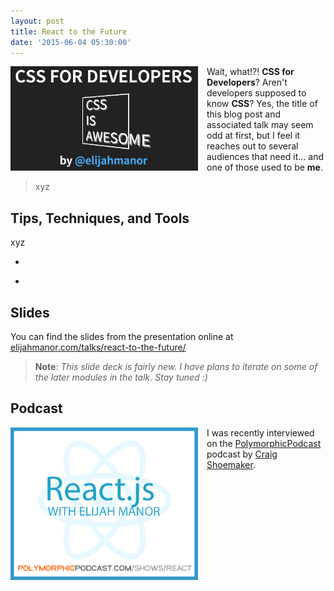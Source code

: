 ```yaml
---
layout: post
title: React to the Future
date: '2015-06-04 05:30:00'
---
```


<img src="/assets/images/2015/Jun/css-for-devs.png" style="float: left; width: 300px; margin: 0 1em 1em 0; padding: 0;" /> Wait, what!?! __CSS for Developers__? Aren't developers supposed to know **CSS**? Yes, the title of this blog post and associated talk may seem odd at first, but I feel it reaches out to several audiences that need it... and one of those used to be **me**.

> xyz

## Tips, Techniques, and Tools

xyz

<div class="flex-container">
  <ul class="flex-item">
    <li></li>
  </ul>
  <ul class="flex-item">
    <li></li>
  </ul>
</div>

## Slides

You can find the slides from the presentation online at [elijahmanor.com/talks/react-to-the-future/](http://elijahmanor.com/talks/react-to-the-future/)

> **Note**: _This slide deck is fairly new. I have plans to iterate on some of the later modules in the talk. Stay tuned :)_

## Podcast

<img src="/assets/images/2015/Jun/reactjs-with-elijah-manor.png" style="float: left; width: 300px; margin: 0 1em 1em 0; padding: 0;" /> I was recently interviewed on the [PolymorphicPodcast](http://polymorphicpodcast.com/shows/react) podcast by [Craig Shoemaker](http://twitter.com/craigshoemaker).
<div style="clear: both"></div>
